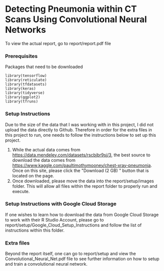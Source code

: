 # Detecting Pneumonia within CT Scans Using Convolutional Neural Networks

To view the actual report, go to report/report.pdf file

### Prerequisites

Packages that need to be downloaded

```
library(tensorflow)
library(reticulate) 
library(tfdatasets)
library(keras)
library(tidyverse)
library(ggplot2)
library(tfruns)
```

### Setup Instructions

Due to the size of the data that I was working with in this project, I did not upload the data directly to Github. Therefore in order for the extra files in this project to run, one needs to follow the instructions below to set up this project. 

1) While the actual data comes from https://data.mendeley.com/datasets/rscbjbr9sj/3, the best source to download the data comes from https://www.kaggle.com/paultimothymooney/chest-xray-pneumonia. Once on this site, please click the "Download (2 GB) " button that is located on the page. 
2) Once downloaded, please move the data into the report/setup/images folder. This will allow all files within the report folder to properly run and execute. 


### Setup Instructions with Google Cloud Storage

If one wishes to learn how to download the data from Google Cloud Storage to work with their R Studio Account, please go to report/setup/Google_Cloud_Setup_Instructions and follow the list of instructions within this folder. 


### Extra files

Beyond the report itself, one can go to report/setup and view the Convolutional_Neural_Net.pdf file to see further information on how to setup and train a convolutional neural network.

